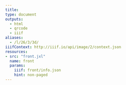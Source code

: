 ```yaml
---
title:
type: document
outputs:
  - html
  - qrcode
  - iiif
aliases:
  - /l/26/3/3d/
iiifContext: http://iiif.io/api/image/2/context.json
resources:
- src: "front.jxl"
  name: front
  params:
    iiif: front/info.json
    hint: non-paged
---
```

